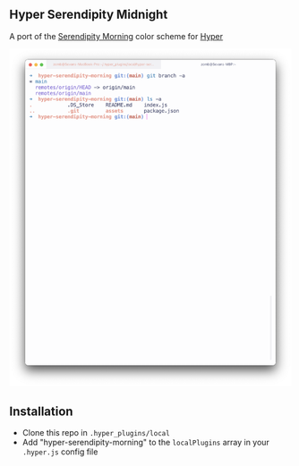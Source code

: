 ## Hyper Serendipity Midnight

A port of the [Serendipity Morning](https://serendipitytheme.com/) color scheme for [Hyper](https://hyper.is/)

![Screenshot](assets/screen-shot.png)

## Installation
- Clone this repo in `.hyper_plugins/local`
- Add "hyper-serendipity-morning" to the `localPlugins` array in your `.hyper.js` config file
